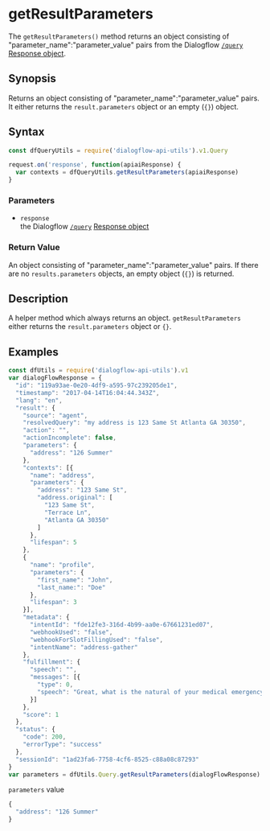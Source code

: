 # getResultParameters
The `getResultParameters()` method returns an object consisting of "parameter_name":"parameter_value" pairs from the Dialogflow [`/query`](https://dialogflow.com/docs/reference/agent/query#get_and_post_responses) [Response object](https://dialogflow.com/docs/reference/agent/query#get_and_post_responses).

## Synopsis
Returns an object consisting of "parameter_name":"parameter_value" pairs. It either returns the `result.parameters` object or an empty (`{}`) object.

## Syntax

```js
const dfQueryUtils = require('dialogflow-api-utils').v1.Query

request.on('response', function(apiaiResponse) {
  var contexts = dfQueryUtils.getResultParameters(apiaiResponse)
}
```

### Parameters
- `response`<br>
   the Dialogflow [`/query`](https://dialogflow.com/docs/reference/agent/query#get_and_post_responses) [Response object](https://dialogflow.com/docs/reference/agent/query#get_and_post_responses)

### Return Value
An object consisting of "parameter_name":"parameter_value" pairs. If there are no `results.parameters` objects, an empty object (`{}`) is returned.

## Description
A helper method which always returns an object. `getResultParameters` either returns the `result.parameters` object or `{}`.

## Examples

```js
const dfUtils = require('dialogflow-api-utils').v1
var dialogFlowResponse = {
  "id": "119a93ae-0e20-4df9-a595-97c239205de1",
  "timestamp": "2017-04-14T16:04:44.343Z",
  "lang": "en",
  "result": {
    "source": "agent",
    "resolvedQuery": "my address is 123 Same St Atlanta GA 30350",
    "action": "",
    "actionIncomplete": false,
    "parameters": {
      "address": "126 Summer"
    },
    "contexts": [{
      "name": "address",
      "parameters": {
        "address": "123 Same St",
        "address.original": [
          "123 Same St",
          "Terrace Ln",
          "Atlanta GA 30350"
        ]
      },
      "lifespan": 5
    },
    {
      "name": "profile",
      "parameters": {
        "first_name": "John",
        "last_name:": "Doe"
      },
      "lifespan": 3
    }],
    "metadata": {
      "intentId": "fde12fe3-316d-4b99-aa0e-67661231ed07",
      "webhookUsed": "false",
      "webhookForSlotFillingUsed": "false",
      "intentName": "address-gather"
    },
    "fulfillment": {
      "speech": "",
      "messages": [{
        "type": 0,
        "speech": "Great, what is the natural of your medical emergency?"
      }]
    },
    "score": 1
  },
  "status": {
    "code": 200,
    "errorType": "success"
  },
  "sessionId": "1ad23fa6-7758-4cf6-8525-c88a08c87293"
}
var parameters = dfUtils.Query.getResultParameters(dialogFlowResponse)
```
`parameters` value

```js
{
  "address": "126 Summer"
}
```
